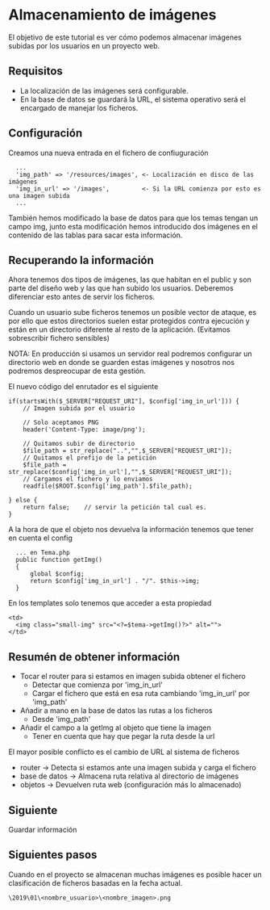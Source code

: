 # Almacenamiento de imágenes

El objetivo de este tutorial es ver cómo podemos almacenar imágenes subidas por los usuarios en un proyecto web.

## Requisitos

- La localización de las imágenes será configurable.
- En la base de datos se guardará la URL, el sistema operativo será el encargado de manejar los ficheros.

## Configuración

Creamos una nueva entrada en el fichero de confiuguración
```
  ...
  'img_path' => '/resources/images', <- Localización en disco de las imágenes
  'img_in_url' => '/images',         <- Si la URL comienza por esto es una imagen subida
  ...
```

También hemos modificado la base de datos para que los temas tengan un campo img, junto esta modificación hemos introducido dos imágenes en el contenido de las tablas para sacar esta información.

## Recuperando la información

Ahora tenemos dos tipos de imágenes, las que habitan en el public y son parte del diseño web y las que han subido los usuarios. Deberemos diferenciar esto antes de servir los ficheros.

Cuando un usuario sube ficheros tenemos un posible vector de ataque, es por ello que estos directorios suelen estar protegidos contra ejecución y están en un directorio diferente al resto de la aplicación. (Evitamos sobrescribir fichero sensibles)

NOTA: En producción si usamos un servidor real podremos configurar un directorio web en donde se guarden estas imágenes y nosotros nos podremos despreocupar de esta gestión.

El nuevo código del enrutador es el siguiente
```
if(startsWith($_SERVER["REQUEST_URI"], $config['img_in_url'])) {
    // Imagen subida por el usuario

    // Solo aceptamos PNG
    header('Content-Type: image/png');

    // Quitamos subir de directorio
    $file_path = str_replace("..","",$_SERVER["REQUEST_URI"]);
    // Quitamos el prefijo de la petición
    $file_path = str_replace($config['img_in_url'],"",$_SERVER["REQUEST_URI"]);
    // Cargamos el fichero y lo enviamos
    readfile($ROOT.$config['img_path'].$file_path);

} else {
    return false;    // servir la petición tal cual es.
}
```

A la hora de que el objeto nos devuelva la información tenemos que tener en cuenta el config
```
  ... en Tema.php
  public function getImg()
  {
      global $config;
      return $config['img_in_url'] . "/". $this->img;
  }
```

En los templates solo tenemos que acceder a esta propiedad
```
<td>
  <img class="small-img" src="<?=$tema->getImg()?>" alt="">
</td>
```

## Resumén de obtener información

- Tocar el router para si estamos en imagen subida obtener el fichero
  - Detectar que comienza por 'img_in_url'
  - Cargar el fichero que está en esa ruta cambiando 'img_in_url' por 'img_path'
- Añadir a mano en la base de datos las rutas a los ficheros
  - Desde 'img_path'
- Añadir el campo a la getImg al objeto que tiene la imagen
  - Tener en cuenta que hay que pegar la ruta desde la url

El mayor posible conflicto es el cambio de URL al sistema de ficheros
- router -> Detecta si estamos ante una imagen subida y carga el fichero
- base de datos -> Almacena ruta relativa al directorio de imágenes
- objetos -> Devuelven ruta web (configuración más lo almacenado)


## Siguiente

Guardar información

## Siguientes pasos

Cuando en el proyecto se almacenan muchas imágenes es posible hacer un clasificación de ficheros basadas en la fecha actual.
```
\2019\01\<nombre_usuario>\<nombre_imagen>.png
```
